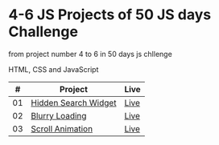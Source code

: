 # 4-6 JS Projects of 50 JS days Challenge

from project number 4 to 6 in 50 days js chllenge

HTML, CSS and JavaScript

<table>
  <thead>
    <th>#</th>
    <th>Project</th>
    <th>Live</th>
  </thead>
  <tbody>
    <tr>
      <td>01</td>
      <td><a href="https://github.com/the-phoenix-coder/6-50JS/tree/main/Hidden-search-widget">Hidden Search Widget</a></td>
      <td><a href="https://hidden-search-widget-three.vercel.app/">Live</a></td>
    </tr>
    <tr>
      <td>02</td>
      <td><a href="https://github.com/the-phoenix-coder/6-50JS/tree/main/Blurry-loading">Blurry Loading</a></td>
      <td><a href="https://blurry-loading-kohl.vercel.app/">Live</a></td>
    </tr>
    <tr>
      <td>03</td>
      <td><a href="https://github.com/the-phoenix-coder/6-50JS/tree/main/Scroll-animation">Scroll Animation</a></td>
      <td><a href="https://scroll-animation-eta.vercel.app/">Live</a></td>
    </tr>
  </tbody>
</table>
</table>
